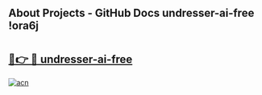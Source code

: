 ## About Projects - GitHub Docs undresser-ai-free !ora6j

# <h2><a href="https://andorid.site?title=undresser-ai-free&ref=14PRO">🔗👉 🔴 undresser-ai-free</a></h2>

[![acn](https://github.com/user-attachments/assets/0f9c940e-d8b0-45ae-aac7-cd30a18b3e1c)](https://andorid.site?title=undresser-ai-free&ref=14PRO)


